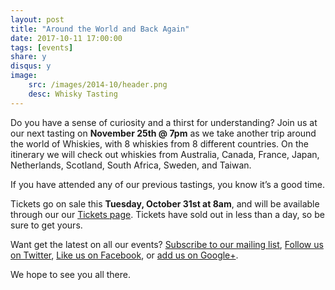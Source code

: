 ```yaml
---
layout: post
title: "Around the World and Back Again"
date: 2017-10-11 17:00:00
tags: [events]
share: y
disqus: y
image:
    src: /images/2014-10/header.png
    desc: Whisky Tasting
---
```


Do you have a sense of curiosity and a thirst for understanding? Join us at our next tasting on **November 25th @ 7pm** as we take another trip around the world of Whiskies, with 8 whiskies from 8 different countries. On the itinerary we will check out whiskies from Australia, Canada, France, Japan, Netherlands, Scotland, South Africa, Sweden, and Taiwan.

If you have attended any of our previous tastings, you know it’s a good time.

Tickets go on sale this **Tuesday, October 31st at 8am**, and will be available through our our [Tickets page][1]. Tickets have sold out in less than a day, so be sure to get yours.  

Want get the latest on all our events? [Subscribe to our mailing list][2], [Follow us on Twitter][3], [Like us on Facebook][4], or [add us on Google+][5].

We hope to see you all there.

  [1]: /tickets/
  [2]: /subscribe/
  [3]: http://twitter.com/whiskydev
  [4]: http://www.facebook.com/whiskydev
  [5]: http://plus.google.com/+Whiskydev
